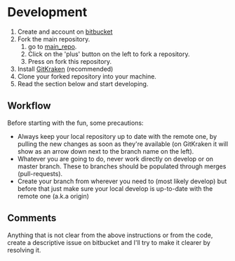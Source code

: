 # Development

1. Create and account on [bitbucket](https://bitbucket.org)
2. Fork the main repository.
	1. go to [main_repo](https://bitbucket.org/L4ZZA/engine/src/develop/).
	2. Click on the 'plus' button on the left to fork a repository.
	3. Press on fork this repository.
3. Install [GitKraken](https://www.gitkraken.com) (recommended)
4. Clone your forked repository into your machine.
5. Read the section below and start developing.

## Workflow
Before starting with the fun, some precautions:
- Always keep your local repository up to date with the remote one, by pulling the new changes as soon as they're available (on GitKraken it will show as an arrow down next to the branch name on the left).
- Whatever you are going to do, never work directly on develop or on master branch. These to branches should be populated through merges (pull-requests).
- Create your branch from wherever you need to (most likely develop) but before that just make sure your local develop is up-to-date with the remote one (a.k.a origin)

## Comments
Anything that is not clear from the above instructions or from the code, create a descriptive issue on bitbucket and I'll try to make it clearer by resolving it.
